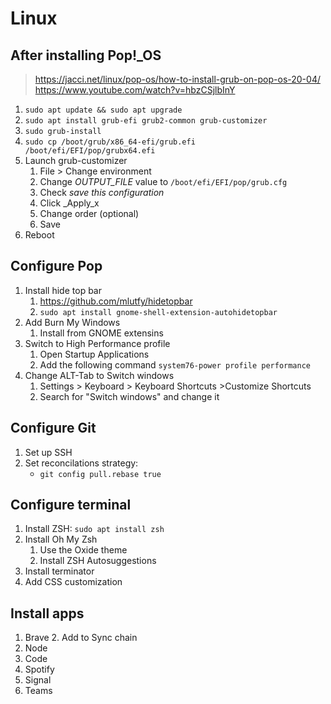 # Linux 

## After installing Pop!_OS

> https://jacci.net/linux/pop-os/how-to-install-grub-on-pop-os-20-04/
> https://www.youtube.com/watch?v=hbzCSjlbInY

1. `sudo apt update && sudo apt upgrade` 
2. `sudo apt install grub-efi grub2-common grub-customizer`
3. `sudo grub-install`
4. `sudo cp /boot/grub/x86_64-efi/grub.efi /boot/efi/EFI/pop/grubx64.efi` 
5. Launch grub-customizer
    1. File > Change environment
    2. Change _OUTPUT_FILE_ value to `/boot/efi/EFI/pop/grub.cfg`
    3. Check _save this configuration_
    4. Click _Apply_x
    3. Change order (optional)
    4. Save
6. Reboot

## Configure Pop
1. Install hide top bar
    1. https://github.com/mlutfy/hidetopbar
    2. `sudo apt install gnome-shell-extension-autohidetopbar`
2. Add Burn My Windows 
    1. Install from GNOME extensins    
3. Switch to High Performance profile
    1. Open Startup Applications
    2. Add the following command `system76-power profile performance`
4. Change ALT-Tab to Switch windows
    1.  Settings > Keyboard > Keyboard Shortcuts >Customize Shortcuts
    2.  Search for "Switch windows" and change it

## Configure Git
1. Set up SSH
2. Set reconcilations strategy:
    - `git config pull.rebase true`

## Configure terminal
1. Install ZSH: `sudo apt install zsh`
2. Install Oh My Zsh
    1. Use the Oxide theme
    2. Install ZSH Autosuggestions
4. Install terminator 
5. Add CSS customization

## Install apps
1. Brave
    2. Add to Sync chain
2. Node
3. Code
4. Spotify
5. Signal
6. Teams
